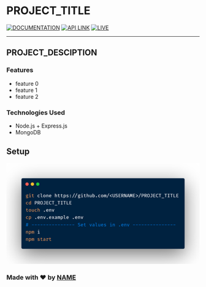 # PROJECT_TITLE

[![DOCUMENTATION](https://img.shields.io/badge/DOCUMENTATION-IN_PROGRESS-orange?style=?style=flat-square&logo=postman)](<LINK-TO-DOCUMENTATION>) [![API LINK](https://img.shields.io/badge/APIS-IN_DEVELOPMENT-blue?style=?style=flat-square&logo=heroku)](<LINK-TO-DEPLOY>) [![LIVE](https://img.shields.io/badge/LIVE-IN_DEVELOPMENT-green?style=?style=flat-square&logo=netlify)](<LINK-TO-DEPLOY>)

---

## PROJECT_DESCIPTION

### Features

- feature 0
- feature 1
- feature 2

### Technologies Used

- Node.js + Express.js
- MongoDB

## Setup

![bash](public/bash.png)

### Made with ❤️️ by [NAME](<PROFILE-URL>)
